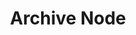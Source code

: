 ---
title: Archive Node
excerpt: ''
deprecated: false
hidden: true
metadata:
  title: ''
  description: ''
  robots: index
next:
  description: ''
---